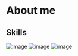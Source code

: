 # About me

## Skills
![image](https://user-images.githubusercontent.com/111419609/232951409-c6129d98-b484-40fa-8cc6-e0cd3bef4049.png) ![image](https://user-images.githubusercontent.com/111419609/232951556-69036f2b-306d-4555-ab56-b9cffc094921.png) ![image](https://user-images.githubusercontent.com/111419609/232951641-6bc02296-b8d4-4bf1-ab1e-e2b42c3f58b1.png)
